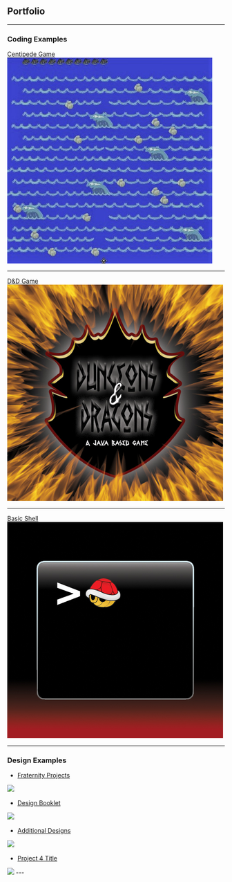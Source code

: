 ## Portfolio

---

### Coding Examples

[Centipede Game](/sample_page)
<img src="images/centipedeGame.JPG?raw=true"/>

---
[D&D Game](/pdf/sample_presentation.pdf)
<img src="images/dndimg.jpg?raw=true"/>

---
[Basic Shell](http://example.com/)
<img src="images/shellimg.jpg?raw=true"/>

---

### Design Examples

- [Fraternity Projects](http://example.com/)
<img src="images/dummy_thumbnail.jpg?raw=true"/>

- [Design Booklet](http://example.com/)
<img src="images/dummy_thumbnail.jpg?raw=true"/>

- [Additional Designs](http://example.com/)
<img src="images/dummy_thumbnail.jpg?raw=true"/>

- [Project 4 Title](http://example.com/)
<img src="images/dummy_thumbnail.jpg?raw=true"/>
---





